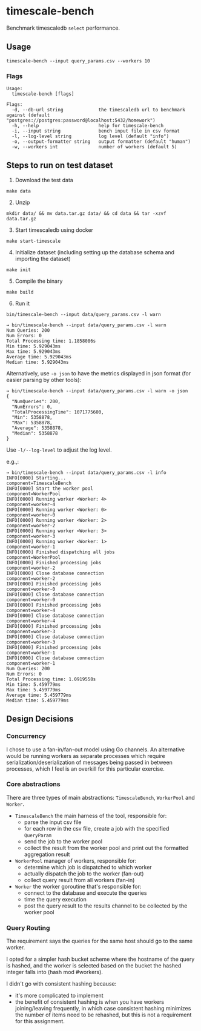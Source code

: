 # timescale-bench

Benchmark timescaledb `select` performance.

## Usage

    timescale-bench --input query_params.csv --workers 10

### Flags

```
Usage:
  timescale-bench [flags]

Flags:
  -d, --db-url string             the timescaledb url to benchmark against (default "postgres://postgres:password@localhost:5432/homework")
  -h, --help                      help for timescale-bench
  -i, --input string              bench input file in csv format
  -l, --log-level string          log level (default "info")
  -o, --output-formatter string   output formatter (default "human")
  -w, --workers int               number of workers (default 5)
```

## Steps to run on test dataset
1. Download the test data
   
```
make data
```
2. Unzip
```
mkdir data/ && mv data.tar.gz data/ && cd data && tar -xzvf data.tar.gz
```
3. Start timescaledb using docker

```
make start-timescale
```

4. Initialize dataset (including setting up the database schema and importing the dataset)

```
make init
```

5. Compile the binary

```
make build
```

6. Run it

```
bin/timescale-bench --input data/query_params.csv -l warn
```

```
→ bin/timescale-bench --input data/query_params.csv -l warn
Num Queries: 200
Num Errors: 0
Total Processing time: 1.1858086s
Min time: 5.929043ms
Max time: 5.929043ms
Average time: 5.929043ms
Median time: 5.929043ms
```

Alternatively, use `-o json` to have the metrics displayed in json format (for easier parsing by other tools):

```
→ bin/timescale-bench --input data/query_params.csv -l warn -o json
{
  "NumQueries": 200,
  "NumErrors": 0,
  "TotalProcessingTime": 1071775600,
  "Min": 5358878,
  "Max": 5358878,
  "Average": 5358878,
  "Median": 5358878
}
```

Use `-l/--log-level` to adjust the log level.

e.g.,:
```
→ bin/timescale-bench --input data/query_params.csv -l info
INFO[0000] Starting...                                   component=TimescaleBench
INFO[0000] Start the worker pool                         component=WorkerPool
INFO[0000] Running worker <Worker: 4>                    component=worker-4
INFO[0000] Running worker <Worker: 0>                    component=worker-0
INFO[0000] Running worker <Worker: 2>                    component=worker-2
INFO[0000] Running worker <Worker: 3>                    component=worker-3
INFO[0000] Running worker <Worker: 1>                    component=worker-1
INFO[0000] Finished dispatching all jobs                 component=WorkerPool
INFO[0000] Finished processing jobs                      component=worker-2
INFO[0000] Close database connection                     component=worker-2
INFO[0000] Finished processing jobs                      component=worker-0
INFO[0000] Close database connection                     component=worker-0
INFO[0000] Finished processing jobs                      component=worker-4
INFO[0000] Close database connection                     component=worker-4
INFO[0000] Finished processing jobs                      component=worker-3
INFO[0000] Close database connection                     component=worker-3
INFO[0000] Finished processing jobs                      component=worker-1
INFO[0000] Close database connection                     component=worker-1
Num Queries: 200
Num Errors: 0
Total Processing time: 1.0919558s
Min time: 5.459779ms
Max time: 5.459779ms
Average time: 5.459779ms
Median time: 5.459779ms
```

## Design Decisions

### Concurrency

I chose to use a fan-in/fan-out model using Go channels. An alternative would be running workers as separate processes
which require serialization/deserialization of messages being passed in between processes, which I feel is an overkill
for this particular exercise.

### Core abstractions

There are three types of main abstractions: `TimescaleBench`, `WorkerPool` and `Worker`.
- `TimescaleBench`  the main harness of the tool, responsible for:
  - parse the input csv file
  - for each row in the csv file, create a job with the specified `QueryParam`
  - send the job to the worker pool
  - collect the result from the worker pool and print out the formatted aggregation result
- `WorkerPool`  manager of workers, responsible for:
  - determine which job is dispatched to which worker
  - actually dispatch the job to the worker (fan-out)
  - collect query result from all workers (fan-in)
- `Worker` the worker goroutine that's responsible for:
  - connect to the database and execute the queries
  - time the query execution
  - post the query result to the results channel to be collected by the worker pool

### Query Routing

The requirement says the queries for the same host should go to the same worker.

I opted for a simpler hash bucket scheme where the hostname of the query is hashed, and the worker is selected based on
the bucket the hashed integer falls into (hash mod #workers).

I didn't go with consistent hashing because:
- it's more complicated to implement
- the benefit of consistent hashing is when you have workers joining/leaving frequently, in which case consistent hashing
minimizes the number of items need to be rehashed, but this is not a requirement for this assignment.
